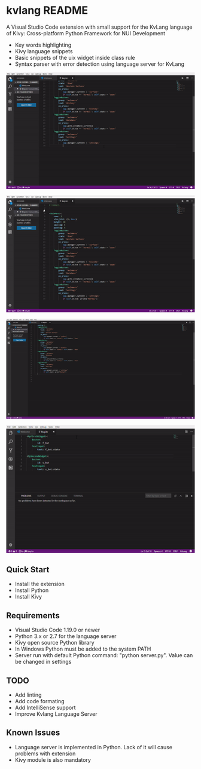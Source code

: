 # kvlang README

A Visual Studio Code extension with small support for the KvLang language of Kivy: Cross-platform Python Framework for NUI Development

- Key words highlighting
- Kivy language snippets
- Basic snippets of the uix widget inside class rule
- Syntax parser with error detection using language server for KvLang

![Kivy Snippets](images/snippets_kvlang.gif)

![Kivy basic widget Snippets](images/highlighting.gif)

![Kivy kivy words highlighting](images/snippets_basic_widget.gif)

![Syntax parser](images/syntax_parser.gif)

## Quick Start

- Install the extension
- Install Python
- Install Kivy

## Requirements

- Visual Studio Code 1.19.0 or newer
- Python 3.x or 2.7 for the language server
- Kivy open source Python library
- In Windows Python must be added to the system PATH
- Server run with default Python command: "python server.py". Value can be changed in settings

## TODO

- Add linting
- Add code formating
- Add IntelliSense support
- Improve Kvlang Language Server

## Known Issues

- Language server is implemented in Python. Lack of it will cause problems
  with extension
- Kivy module is also mandatory